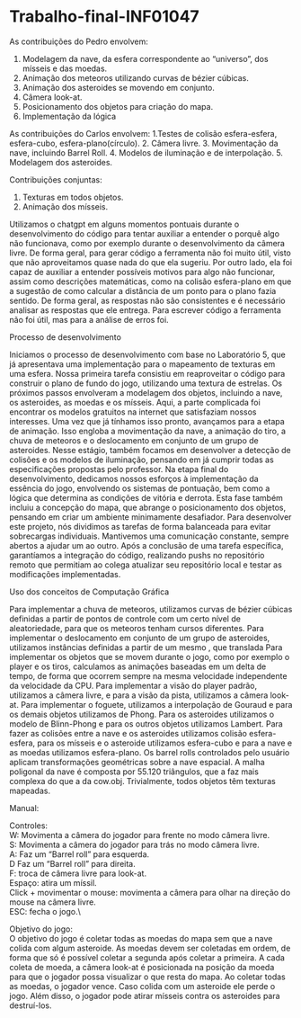 # Trabalho-final-INF01047

As contribuições do Pedro envolvem: 
1. Modelagem da nave, da esfera correspondente ao “universo”, dos mísseis e das moedas.
2. Animação dos meteoros utilizando curvas de bézier cúbicas.
3. Animação dos asteroides se movendo em conjunto. 
4. Câmera look-at.
5. Posicionamento dos objetos para criação do mapa. 
6. Implementação da lógica 

As contribuições do Carlos envolvem:
1.Testes de colisão esfera-esfera, esfera-cubo, esfera-plano(círculo).
2. Câmera livre.
3. Movimentação da nave, incluindo Barrel Roll.
4. Modelos de iluminação e de interpolação.
5. Modelagem dos asteroides.

Contribuições conjuntas:
1. Texturas em todos objetos.
2. Animação dos mísseis.

Utilizamos o chatgpt em alguns momentos pontuais durante o desenvolvimento do código para tentar auxiliar a entender o porquê algo não funcionava, como por exemplo durante o desenvolvimento da câmera livre. De forma geral, para gerar código a ferramenta não foi muito útil, visto que não aproveitamos quase nada do que ela sugeriu. Por outro lado, ela foi capaz de auxiliar a entender possíveis motivos para algo não funcionar, assim como descrições matemáticas, como na colisão esfera-plano em que a sugestão de como calcular a distância de um ponto para o plano fazia sentido. De forma geral, as respostas não são consistentes e é necessário analisar as respostas que ele entrega. Para escrever código a ferramenta não foi útil, mas para a análise de erros foi.










Processo de desenvolvimento

Iniciamos o processo de desenvolvimento com base no Laboratório 5, que já apresentava uma implementação para o mapeamento de texturas em uma esfera. Nossa primeira tarefa consistiu em reaproveitar o código para construir o plano de fundo do jogo, utilizando uma textura de estrelas.
Os próximos passos envolveram a modelagem dos objetos, incluindo a nave, os asteroides, as moedas e os mísseis. Aqui, a parte complicada foi encontrar os modelos gratuitos na internet que satisfaziam nossos interesses.
Uma vez que já tínhamos isso pronto, avançamos para a etapa de animação. Isso engloba a movimentação da nave, a animação do tiro, a chuva de meteoros e o deslocamento em conjunto de um grupo de asteroides. Nesse estágio, também focamos em desenvolver a detecção de colisões e os modelos de iluminação, pensando em já cumprir todas as especificações propostas pelo professor.
Na etapa final do desenvolvimento, dedicamos nossos esforços à implementação da essência do jogo, envolvendo os sistemas de pontuação, bem como a lógica que determina as condições de vitória e derrota. Esta fase também incluiu a concepção do mapa, que abrange o posicionamento dos objetos, pensando em criar um ambiente minimamente desafiador. 
Para desenvolver este projeto, nós dividimos as tarefas de forma balanceada para evitar sobrecargas individuais. Mantivemos uma comunicação constante, sempre abertos a ajudar um ao outro. Após a conclusão de uma tarefa específica, garantíamos a integração do código, realizando pushs no repositório remoto que permitiam ao colega atualizar seu repositório local e testar as modificações implementadas.







Uso dos conceitos de Computação Gráfica


Para implementar a chuva de meteoros, utilizamos curvas de bézier cúbicas definidas a partir de pontos de controle com um certo nível de aleatoriedade, para que os meteoros tenham cursos diferentes.
Para implementar o deslocamento em conjunto de um grupo de asteroides, utilizamos instâncias definidas a partir de um mesmo  , que translada
Para implementar os objetos que se movem durante o jogo, como por exemplo o player e os tiros, calculamos as animações baseadas em um delta de tempo, de forma que ocorrem sempre na mesma velocidade independente da velocidade da CPU.
Para implementar a visão do player padrão, utilizamos a câmera livre, e para a visão da pista, utilizamos a câmera look-at.
Para implementar o foguete, utilizamos a interpolação de Gouraud e para os demais objetos utilizamos de Phong.
Para os asteroides utilizamos o modelo de Blinn-Phong e para os outros objetos utilizamos Lambert.
Para fazer as colisões entre a nave e os asteroides utilizamos colisão esfera-esfera, para os mísseis e o asteroide utilizamos esfera-cubo e para a nave e as moedas utilizamos esfera-plano.
Os barrel rolls controlados pelo usuário aplicam transformações geométricas sobre a nave espacial.
A malha poligonal da nave é composta por 55.120 triângulos, que a faz mais complexa do que a da cow.obj.
Trivialmente, todos objetos têm texturas mapeadas.

Manual:


Controles:\
W: Movimenta a câmera do jogador para frente no modo câmera livre.\
S: Movimenta a câmera do jogador para trás no modo câmera livre.\
A: Faz um “Barrel roll” para esquerda.\
D Faz um “Barrel roll” para direita.\
F: troca de câmera livre para look-at.\
Espaço: atira um míssil.\
Click + movimentar o mouse: movimenta a câmera para olhar na direção do mouse na câmera livre.\
ESC: fecha o jogo.\

Objetivo do jogo:\
	O objetivo do jogo é coletar todas as moedas do mapa sem que a nave colida com algum asteroide. As moedas devem ser coletadas em ordem, de forma que só é possível coletar a segunda após coletar a primeira. A cada coleta de moeda, a câmera look-at é posicionada na posição da moeda para que o jogador possa visualizar o que resta do mapa. Ao coletar todas as moedas, o jogador vence. Caso colida com um asteroide ele perde o jogo. Além disso, o jogador pode atirar mísseis contra os asteroides para destruí-los. 




